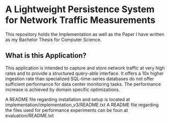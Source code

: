 # A Lightweight Persistence System for Network Traffic Measurements

This repository holds the Implementation as well as the Paper I have written as my Bachelor Thesis for Computer Science.


## What is this Application?

This application is intended to capture and store network traffic at very high rates and to provide a structured query-able interface. 
It offers a 10x higher ingestion rate than specialized SQL-time-series databases do not offer sufficient performance for data center monitoring tasks.
The performance increase is achieved by domain specific optimizations.



A README file regarding installation and setup is located at implementation/implementation_v3/README.txt
A README file regarding the files used for performance experiments can be foun at evaluation/README.txt
